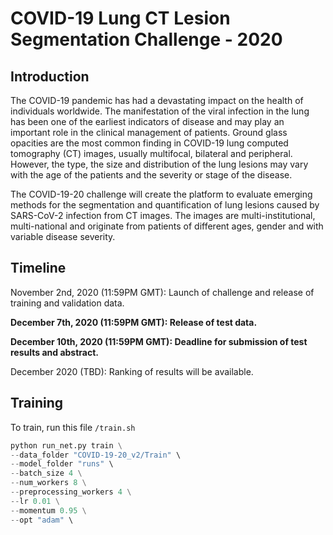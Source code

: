 # COVID-19 Lung CT Lesion Segmentation Challenge - 2020

## Introduction

The COVID-19 pandemic has had a devastating impact on the health of individuals worldwide. The manifestation of the viral infection in the lung has been one of the earliest indicators of disease and may play an important role in the clinical management of patients. Ground glass opacities are the most common finding in COVID-19 lung computed tomography (CT) images, usually multifocal, bilateral and peripheral. However, the type, the size and distribution of the lung lesions may vary with the age of the patients and the severity or stage of the disease.

The COVID-19-20 challenge will create the platform to evaluate emerging methods for the segmentation and quantification of lung lesions caused by SARS-CoV-2 infection from CT images. The images are multi-institutional, multi-national and originate from patients of different ages, gender and with variable disease severity.

## Timeline

November 2nd, 2020 (11:59PM GMT): Launch of challenge and release of training and validation data.

__December 7th, 2020 (11:59PM GMT): Release of test data.__

__December 10th, 2020 (11:59PM GMT): Deadline for submission of test results and abstract.__

December 2020 (TBD): Ranking of results will be available.

## Training

To train, run this file `/train.sh`

```python
python run_net.py train \
--data_folder "COVID-19-20_v2/Train" \
--model_folder "runs" \
--batch_size 4 \
--num_workers 8 \
--preprocessing_workers 4 \
--lr 0.01 \
--momentum 0.95 \
--opt "adam" \
```